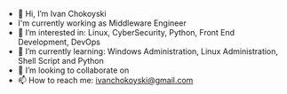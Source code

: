 - 👋 Hi, I’m  Ivan Chokoyski
- I'm currently working as Middleware Engineer
- 👀 I’m interested in: Linux, CyberSecurity, Python, Front End Development, DevOps
- 🌱 I’m currently learning: Windows Administration, Linux Administration, Shell Script and Python
- 💞️ I’m looking to collaborate on
- 📫 How to reach me: ivanchokoyski@gmail.com

<!---
ChokoBG/ChokoBG is a ✨ special ✨ repository because its `README.md` (this file) appears on your GitHub profile.
You can click the Preview link to take a look at your changes.
--->
